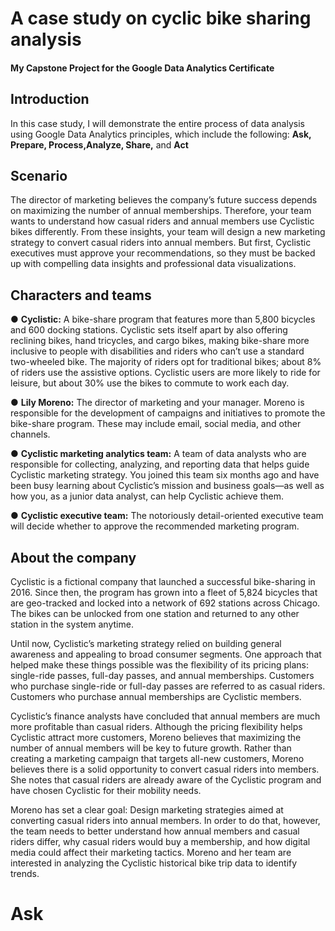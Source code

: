 # A case study on cyclic bike sharing analysis

#### My Capstone Project for the Google Data Analytics Certificate

## Introduction

In this case study, I will demonstrate the entire process of data analysis using Google Data Analytics principles, which include the following: 
**Ask, Prepare, Process,Analyze, Share,** and **Act**

## Scenario

The director of marketing believes the company’s future success depends on maximizing the number of annual memberships. Therefore, your team wants to understand how casual riders and annual members use Cyclistic bikes differently. 
From these insights, your team will design a new marketing strategy to convert casual riders into annual members. But first, Cyclistic executives must approve your recommendations, so they must be backed up with compelling data insights and professional data visualizations.

## Characters and teams
● **Cyclistic:** A bike-share program that features more than 5,800 bicycles and 600
docking stations. Cyclistic sets itself apart by also offering reclining bikes, hand
tricycles, and cargo bikes, making bike-share more inclusive to people with disabilities
and riders who can’t use a standard two-wheeled bike. The majority of riders opt for
traditional bikes; about 8% of riders use the assistive options. Cyclistic users are more
likely to ride for leisure, but about 30% use the bikes to commute to work each day.

● **Lily Moreno:** The director of marketing and your manager. Moreno is responsible for
the development of campaigns and initiatives to promote the bike-share program.
These may include email, social media, and other channels.

● **Cyclistic marketing analytics team:** A team of data analysts who are responsible for
collecting, analyzing, and reporting data that helps guide Cyclistic marketing strategy.
You joined this team six months ago and have been busy learning about Cyclistic’s
mission and business goals—as well as how you, as a junior data analyst, can help
Cyclistic achieve them.

● **Cyclistic executive team:** The notoriously detail-oriented executive team will decide
whether to approve the recommended marketing program.

## About the company

Cyclistic is a fictional company that launched a successful bike-sharing in 2016. Since then, the program has grown into a fleet of 5,824 bicycles that are geo-tracked and locked into a network of 692 stations across Chicago. The bikes can be unlocked from one station and returned to any other station in the system anytime. 

Until now, Cyclistic’s marketing strategy relied on building general awareness and appealing to broad consumer segments. One approach that helped make these things possible was the flexibility of its pricing plans: single-ride passes, full-day passes, and annual memberships. Customers who purchase single-ride or full-day passes are referred to as casual riders. Customers who purchase annual memberships are Cyclistic members.

Cyclistic’s finance analysts have concluded that annual members are much more profitable than casual riders. Although the pricing flexibility helps Cyclistic attract more customers, Moreno believes that maximizing the number of annual members will be key to future growth. Rather than creating a marketing campaign that targets all-new customers, Moreno believes there is a solid opportunity to convert casual riders into members. She notes that casual riders
are already aware of the Cyclistic program and have chosen Cyclistic for their mobility needs.

Moreno has set a clear goal: Design marketing strategies aimed at converting casual riders into annual members. In order to do that, however, the team needs to better understand how annual members and casual riders differ, why casual riders would buy a membership, and how digital media could affect their marketing tactics. Moreno and her team are interested in analyzing the Cyclistic historical bike trip data to identify trends.

# Ask




